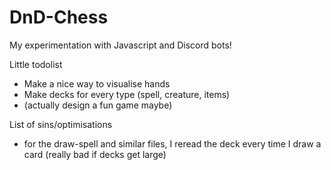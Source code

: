 # DnD-Chess
My experimentation with Javascript and Discord bots!

Little todolist
- Make a nice way to visualise hands
- Make decks for every type (spell, creature, items)
- (actually design a fun game maybe)

List of sins/optimisations
- for the draw-spell and similar files, I reread the deck every time I draw a card (really bad if decks get large)
